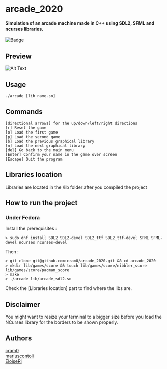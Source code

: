 # arcade_2020
#### Simulation of an arcade machine made in C++ using SDL2, SFML and ncurses libraries. 
![Badge](https://github.com/cram0/arcade_2020/workflows/Build/badge.svg)

## Preview
![Alt Text](https://s6.gifyu.com/images/Arcade_vid.gif)

## Usage
	./arcade [lib_name.so]

## Commands
	[directional arrows] for the up/down/left/right directions
	[r] Reset the game
	[o] Load the first game
	[p] Load the second game
	[b] Load the previous graphical library
	[n] Load the next graphical library
	[del] Go back to the main menu
	[Enter] Confirm your name in the game over screen
	[Escape] Quit the program

## Libraries location
Libraries are located in the /lib folder after you compiled the project

## How to run the project

### Under Fedora
Install the prerequisites :

	> sudo dnf install SDL2 SDL2-devel SDL2_ttf SDL2_ttf-devel SFML SFML-devel ncurses ncurses-devel
Then :

	> git clone git@github.com:cram0/arcade_2020.git && cd arcade_2020
	> mkdir lib/games/score && touch lib/games/score/nibbler_score lib/games/score/pacman_score
	> make
	> ./arcade lib/arcade_sdl2.so
  
Check the [Libraries location] part to find where the libs are.

## Disclaimer
You might want to resize your terminal to a bigger size before you load the NCurses library for the borders to be shown properly.

## Authors
[cram0](https://github.com/cram0)<br>
[mariuscontoli](https://github.com/mariuscontoli)<br>
[EloiseRi](https://github.com/EloiseRi)
